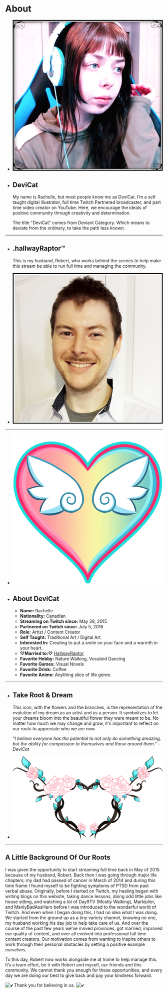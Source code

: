 # About

* ![](img/aboutdevicat.png)
* ## DeviCat

  My name is Rachelle, but most people know me as DeviCat. I’m a self taught digital illustrator, full
  time Twitch Partnered broadcaster, and part time video creator on YouTube. Here, we encourage the ideals of positive
  community through creativity and determination.

  The title "DeviCat" comes from Deviant Category. Which means to deviate from the ordinary, to take the path less known. 

---

* ## .hallwayRaptor™

  This is my husband, Robert, who works behind the scenes to help make this
  stream be able to run full time and managing the community.

* ![](img/aboutraptor.png)

---

* ![](img/devicatheartemote.png)

* ## About DeviCat
  * **Name:** Rachelle 
  * **Nationality:** Canadian
  * **Streaming on Twitch since:** May 28, 2015
  * **Partnered on Twitch since:** July 5, 2016
  * **Role:** Artist / Content Creator
  * **Self Taught:** Traditional Art / Digital Art
  * **Interested In:** Creating to put a smile on your face and a warmth in your heart.
  * **♡Married to:♡** [HallwayRaptor](https://www.twitter.com/HallwayRaptor)
  * **Favorite Hobby:** Nature Walking, Vocaloid Dancing
  * **Favorite Games:** Visual Novels
  * **Favorite Drink:** Coffee
  * **Favorite Anime:** Anything slice of life genre.


---

* ## Take Root & Dream

  This icon, with the flowers and the branches, is the representation of the evolution of my dream as an artist and as a person. It symbolizes to let your dreams bloom into the beautiful flower they were meant to be. No matter how much we may change and grow, it's important to reflect on our roots to appreciate who we are now.
  
  *“I believe everyone has the potential to not only do something amazing, but the ability for compassion to themselves and those around them." - DeviCat* 

* ![](img/TakeRootDream_icon.png)

---

## A Little Background Of Our Roots

I was given the opportunity to start streaming full time back in May of 2015
because of my husband, Robert. Back then I was going through major life
chapters; my dad had passed of cancer in March of 2014 and during this time
frame I found myself to be fighting symptoms of PTSD from past verbal abuse.
Originally, before I started on Twitch, my healing began with writing blogs on
this website, taking dance lessons, doing odd little jobs like house sitting,
and watching a lot of Day9TV (Mostly Walking), Markiplier, and ManlyBadAssHero
before I was introduced to the wonderful world of Twitch. And even when I began
doing this, I had no idea what I was doing. We started from the ground
up as a tiny variety channel, knowing no one, my husband working his day job to
help take care of us. And over the course of the past few years we’ve
moved provinces, got married, improved our quality of
content, and over all evolved into professional full time content creators. Our
motivation comes from wanting to inspire others to work through their personal
obstacles by setting a positive example ourselves. 

To this day, Robert now works alongside me at home to help manage this.
It’s a team effort, be it with Robert and myself, our friends and this community.
We cannot thank you enough for these opportunities, and every day we are doing
our best to give back and pay your kindness forward.

*![💕](https://s.w.org/images/core/emoji/2.2.1/svg/1f495.svg)*
Thank you for believing in us.
*![💕](https://s.w.org/images/core/emoji/2.2.1/svg/1f495.svg)*

